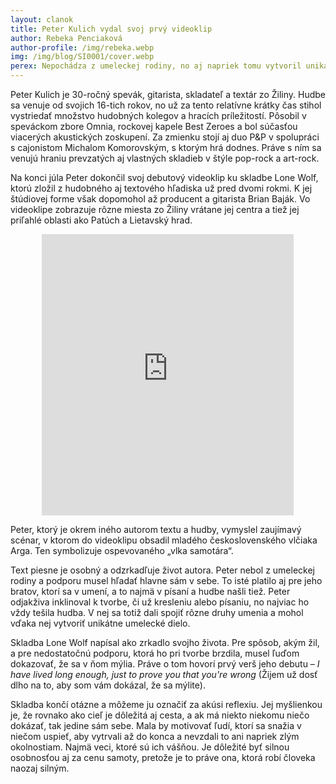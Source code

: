 ```yaml
---
layout: clanok
title: Peter Kulich vydal svoj prvý videoklip
author: Rebeka Penciaková
author-profile: /img/rebeka.webp
img: /img/blog/SI0001/cover.webp
perex: Nepochádza z umeleckej rodiny, no aj napriek tomu vytvoril unikátne umelecké dielo.
---
```


Peter Kulich je 30-ročný spevák, gitarista, skladateľ a textár zo Žiliny. Hudbe sa venuje od svojich 16-tich rokov, no už za tento relatívne krátky čas stihol vystriedať množstvo hudobných kolegov a hracích príležitostí. Pôsobil v speváckom zbore Omnia, rockovej kapele Best Zeroes a bol súčasťou viacerých akustických zoskupení. Za zmienku stojí aj duo P&P v spolupráci s cajonistom Michalom Komorovským, s ktorým hrá dodnes. Práve s ním sa venujú hraniu prevzatých aj vlastných skladieb v štýle pop-rock a art-rock.

Na konci júla Peter dokončil svoj debutový videoklip ku skladbe Lone Wolf, ktorú zložil z hudobného aj textového hľadiska už pred dvomi rokmi. K jej štúdiovej forme však dopomohol až producent a gitarista Brian Baják. Vo videoklipe zobrazuje rôzne miesta zo Žiliny vrátane jej centra a tiež jej priľahlé oblasti ako Patúch a Lietavský hrad.

<center>
<iframe width="80%" height="450" src="https://www.youtube-nocookie.com/embed/j1cmO0ZG-Tg" title="YouTube video player" frameborder="0" allow="accelerometer; autoplay; clipboard-write; encrypted-media; gyroscope; picture-in-picture" allowfullscreen></iframe>
</center>

Peter, ktorý je okrem iného autorom textu a hudby, vymyslel zaujímavý scénar, v ktorom do videoklipu obsadil mladého československého vlčiaka Arga. Ten symbolizuje ospevovaného „vlka samotára“.

Text piesne je osobný a odzrkadľuje život autora. Peter nebol z umeleckej rodiny a podporu musel hľadať hlavne sám v sebe. To isté platilo aj pre jeho bratov, ktorí sa v umení, a to najmä v písaní a hudbe našli tiež. Peter odjakživa inklinoval k tvorbe, či už kresleniu alebo písaniu, no najviac ho vždy tešila hudba. V nej sa totiž dali spojiť rôzne druhy umenia a mohol vďaka nej vytvoriť unikátne umelecké dielo.

Skladba Lone Wolf napísal ako zrkadlo svojho života. Pre spôsob, akým žil, a pre nedostatočnú podporu, ktorá ho pri tvorbe brzdila, musel ľuďom dokazovať, že sa v ňom mýlia. Práve o tom hovorí prvý verš jeho debutu – _I have lived long enough, just to prove you that you're wrong_ (Žijem už dosť dlho na to, aby som vám dokázal, že sa mýlite).

Skladba končí otázne a môžeme ju označiť za akúsi reflexiu. Jej myšlienkou je, že rovnako ako cieľ je dôležitá aj cesta, a ak má niekto niekomu niečo dokázať, tak jedine sám sebe. Mala by motivovať ľudí, ktorí sa snažia v niečom uspieť, aby vytrvali až do konca a nevzdali to ani napriek zlým okolnostiam. Najmä veci, ktoré sú ich vášňou. Je dôležité byť silnou osobnosťou aj za cenu samoty, pretože je to práve ona, ktorá robí človeka naozaj silným.
